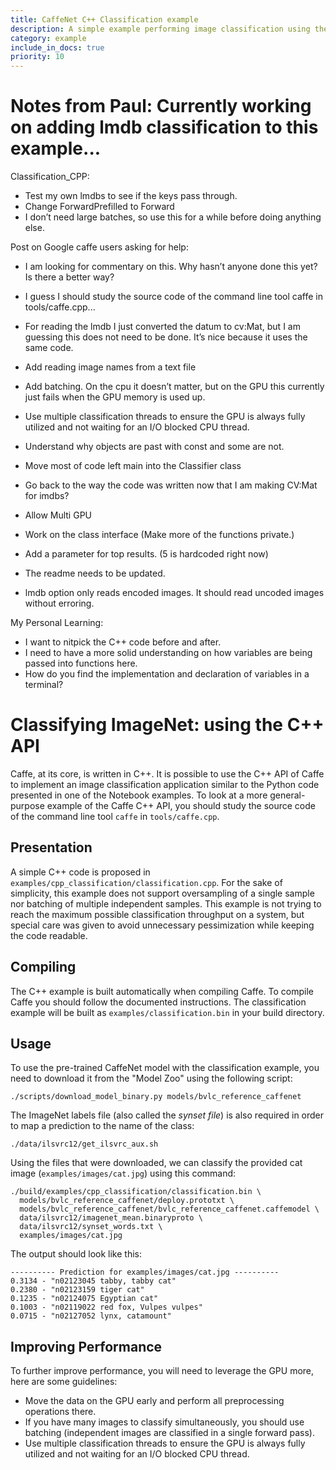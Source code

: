 ```yaml
---
title: CaffeNet C++ Classification example
description: A simple example performing image classification using the low-level C++ API.
category: example
include_in_docs: true
priority: 10
---
```


# Notes from Paul: Currently working on adding lmdb classification to this example...


Classification_CPP:
* Test my own lmdbs to see if the keys pass through. 
* Change ForwardPrefilled to Forward 
* I don’t need large batches, so use this for a while before doing anything else. 

Post on Google caffe users asking for help: 
* I am looking for commentary on this. Why hasn’t anyone done this yet? Is there a better way?
* I guess I should study the source code of the command line tool caffe in tools/caffe.cpp...

* For reading the lmdb I just converted the datum to cv:Mat, but I am guessing this does not need to be done. It’s nice because it uses the same code. 
* Add reading image names from a text file
* Add batching. On the cpu it doesn’t matter, but on the GPU this currently just fails when the GPU memory is used up. 
* Use multiple classification threads to ensure the GPU is always fully utilized and not waiting for an I/O blocked CPU thread.
* Understand why objects are past with const and some are not. 
* Move most of code left main into the Classifier class
* Go back to the way the code was written now that I am making CV:Mat for imdbs?
* Allow Multi GPU
* Work on the class interface (Make more of the functions private.)
* Add a parameter for top results. (5 is hardcoded right now) 
* The readme needs to be updated. 
* lmdb option only reads encoded images. It should read uncoded images without erroring. 


My Personal Learning:
* I want to nitpick the C++ code before and after. 
* I need to have a more solid understanding on how variables are being passed into functions here. 
* How do you find the implementation and declaration of variables in a terminal?








# Classifying ImageNet: using the C++ API

Caffe, at its core, is written in C++. It is possible to use the C++
API of Caffe to implement an image classification application similar
to the Python code presented in one of the Notebook examples. To look
at a more general-purpose example of the Caffe C++ API, you should
study the source code of the command line tool `caffe` in `tools/caffe.cpp`.

## Presentation

A simple C++ code is proposed in
`examples/cpp_classification/classification.cpp`. For the sake of
simplicity, this example does not support oversampling of a single
sample nor batching of multiple independent samples. This example is
not trying to reach the maximum possible classification throughput on
a system, but special care was given to avoid unnecessary
pessimization while keeping the code readable.

## Compiling

The C++ example is built automatically when compiling Caffe. To
compile Caffe you should follow the documented instructions. The
classification example will be built as `examples/classification.bin`
in your build directory.

## Usage

To use the pre-trained CaffeNet model with the classification example,
you need to download it from the "Model Zoo" using the following
script:
```
./scripts/download_model_binary.py models/bvlc_reference_caffenet
```
The ImageNet labels file (also called the *synset file*) is also
required in order to map a prediction to the name of the class:
```
./data/ilsvrc12/get_ilsvrc_aux.sh
```
Using the files that were downloaded, we can classify the provided cat
image (`examples/images/cat.jpg`) using this command:
```
./build/examples/cpp_classification/classification.bin \
  models/bvlc_reference_caffenet/deploy.prototxt \
  models/bvlc_reference_caffenet/bvlc_reference_caffenet.caffemodel \
  data/ilsvrc12/imagenet_mean.binaryproto \
  data/ilsvrc12/synset_words.txt \
  examples/images/cat.jpg
```
The output should look like this:
```
---------- Prediction for examples/images/cat.jpg ----------
0.3134 - "n02123045 tabby, tabby cat"
0.2380 - "n02123159 tiger cat"
0.1235 - "n02124075 Egyptian cat"
0.1003 - "n02119022 red fox, Vulpes vulpes"
0.0715 - "n02127052 lynx, catamount"
```

## Improving Performance

To further improve performance, you will need to leverage the GPU
more, here are some guidelines:

* Move the data on the GPU early and perform all preprocessing
operations there.
* If you have many images to classify simultaneously, you should use
batching (independent images are classified in a single forward pass).
* Use multiple classification threads to ensure the GPU is always fully
utilized and not waiting for an I/O blocked CPU thread.
